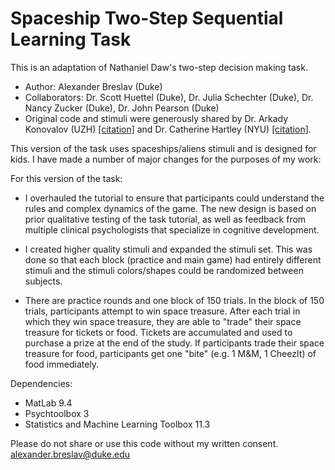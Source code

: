 # Spaceship Two-Step Sequential Learning Task
This is an adaptation of Nathaniel Daw's two-step decision making task.

- Author: Alexander Breslav (Duke)
- Collaborators: Dr. Scott Huettel (Duke), Dr. Julia Schechter (Duke), Dr. Nancy Zucker (Duke), Dr. John Pearson (Duke)
- Original code and stimuli were generously shared by Dr. Arkady Konovalov (UZH) [[citation]](https://www.nature.com/articles/ncomms12438?origin=ppub) and Dr. Catherine Hartley (NYU) [[citation]](https://www.ncbi.nlm.nih.gov/pmc/articles/PMC4899156/).

This version of the task uses spaceships/aliens stimuli and is designed for kids.
I have made a number of major changes for the purposes of my work:

For this version of the task:
 - I overhauled the tutorial to ensure that participants could understand the rules and complex dynamics of the game. The new design is based on prior qualitative testing of the task tutorial, as well as feedback from multiple clinical psychologists that specialize in cognitive development.

- I created higher quality stimuli and expanded the stimuli set. This was done so that each block (practice and main game) had entirely different stimuli and the stimuli colors/shapes could be randomized between subjects.

- There are practice rounds and one block of 150 trials. In the block of 150 trials, participants attempt to win space treasure. After each trial in which they win space treasure, they are able to "trade" their space treasure for tickets or food. Tickets are accumulated and used to purchase a prize at the end of the study. If participants trade their space treasure for food, participants get one "bite" (e.g. 1 M&M, 1 CheezIt) of food immediately.

Dependencies:
- MatLab 9.4
- Psychtoolbox 3
- Statistics and Machine Learning Toolbox 11.3

Please do not share or use this code without my written consent.  
alexander.breslav@duke.edu
